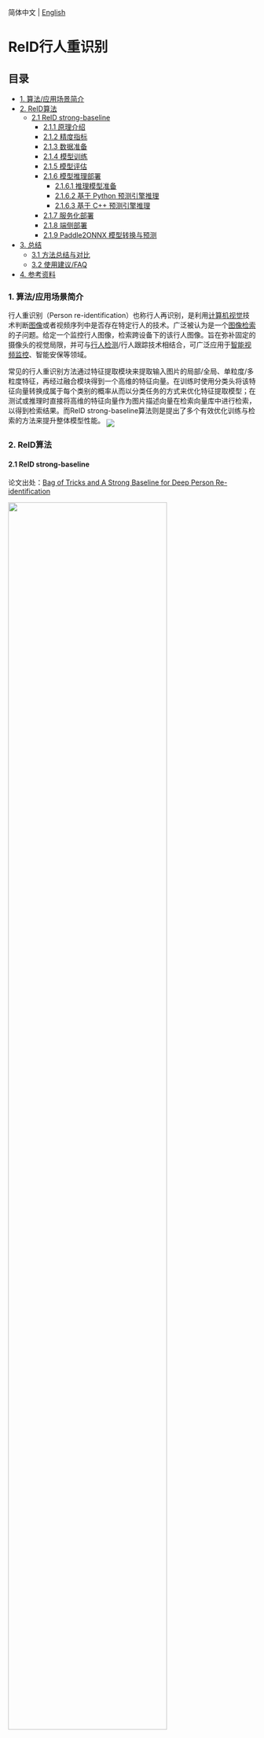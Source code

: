 简体中文 | [English](../../en/algorithm_introduction/reid.md)

# ReID行人重识别

## 目录

- [1. 算法/应用场景简介](#1-算法应用场景简介)
- [2. ReID算法](#2-reid算法)
  - [2.1 ReID strong-baseline](#21-reid-strong-baseline)
    - [2.1.1 原理介绍](#211-原理介绍)
    - [2.1.2 精度指标](#212-精度指标)
    - [2.1.3 数据准备](#213-数据准备)
    - [2.1.4 模型训练](#214-模型训练)
    - [2.1.5 模型评估](#215-模型评估)
    - [2.1.6 模型推理部署](#216-模型推理部署)
      - [2.1.6.1 推理模型准备](#2161-推理模型准备)
      - [2.1.6.2 基于 Python 预测引擎推理](#2162-基于-python-预测引擎推理)
      - [2.1.6.3 基于 C++ 预测引擎推理](#2163-基于-c-预测引擎推理)
    - [2.1.7 服务化部署](#217-服务化部署)
    - [2.1.8 端侧部署](#218-端侧部署)
    - [2.1.9 Paddle2ONNX 模型转换与预测](#219-paddle2onnx-模型转换与预测)
- [3. 总结](#3-总结)
  - [3.1 方法总结与对比](#31-方法总结与对比)
  - [3.2 使用建议/FAQ](#32-使用建议faq)
- [4. 参考资料](#4-参考资料)

### 1. 算法/应用场景简介

行人重识别（Person re-identification）也称行人再识别，是利用[计算机视觉](https://baike.baidu.com/item/计算机视觉/2803351)技术判断[图像](https://baike.baidu.com/item/图像/773234)或者视频序列中是否存在特定行人的技术。广泛被认为是一个[图像检索](https://baike.baidu.com/item/图像检索/1150910)的子问题。给定一个监控行人图像，检索跨设备下的该行人图像。旨在弥补固定的摄像头的视觉局限，并可与[行人检测](https://baike.baidu.com/item/行人检测/20590256)/行人跟踪技术相结合，可广泛应用于[智能视频监控](https://baike.baidu.com/item/智能视频监控/10717227)、智能安保等领域。

常见的行人重识别方法通过特征提取模块来提取输入图片的局部/全局、单粒度/多粒度特征，再经过融合模块得到一个高维的特征向量。在训练时使用分类头将该特征向量转换成属于每个类别的概率从而以分类任务的方式来优化特征提取模型；在测试或推理时直接将高维的特征向量作为图片描述向量在检索向量库中进行检索，以得到检索结果。而ReID strong-baseline算法则是提出了多个有效优化训练与检索的方法来提升整体模型性能。
<img src="../../images/reid/reid_overview.jpg" align="middle">

### 2. ReID算法

#### 2.1 ReID strong-baseline

论文出处：[Bag of Tricks and A Strong Baseline for Deep Person Re-identification](https://openaccess.thecvf.com/content_CVPRW_2019/papers/TRMTMCT/Luo_Bag_of_Tricks_and_a_Strong_Baseline_for_Deep_Person_CVPRW_2019_paper.pdf)

<img src="../../images/reid/strong-baseline.jpg" width="80%">

##### 2.1.1 原理介绍

作者以普遍使用的基于 ResNet50 的行人重识别模型为基础，探索并总结了以下几种有效且适用性较强的优化方法，大幅度提高了在多个行人重识别数据集上的指标。

1. Warmup：在训练一开始让学习率从一个较小值逐渐升高后再开始下降，有利于梯度下降优化时的稳定性，从而找到更优的参数模型。
2. Random erasing augmentation：随机区域擦除，通过数据增强来提升模型的泛化能力。
3. Label smoothing：标签平滑，提升模型的泛化能力。
4. Last stride=1：设定特征提取模块的最后一个stage的下采样为1，增大输出特征图的分辨率来保留更多细节，提升模型的分类能力。
5. BNNeck：特征向量输入分类头之前先经过BNNeck，让特征在超球体表面服从正态分布，减少了同时优化IDLoss和TripLetLoss的难度。
6. Center loss：给每个类别一个可学习的聚类中心，训练时让类内特征靠近聚类中心，减少类内差异，增大类间差异。
7. Reranking：在检索时考虑查询图像的近邻候选对象，根据候选对象的近邻图像的是否也含有查询图像的情况来优化距离矩阵，最终提升检索精度。

##### 2.1.2 精度指标

以下表格总结了复现的ReID strong-baseline的3种配置在 Market1501 数据集上的精度指标，

| 配置文件                 | recall@1 | mAP   | 参考recall@1 | 参考mAP |
| ------------------------ | -------- | ----- | ------------ | ------- |
| baseline.yaml            | 88.21    | 74.12 | 87.7         | 74.0    |
| softmax.yaml             | 94.18    | 85.76 | 94.1         | 85.7    |
| softmax_with_center.yaml | 94.19    | 85.80 | 94.1         | 85.7    |

注：上述参考指标由使用作者开源的代码在我们的设备上训练多次得到，由于系统环境、torch版本、CUDA版本不同等原因，与作者提供的指标可能存在略微差异。

接下来主要以`softmax_triplet_with_center.yaml`配置和训练好的模型文件为例，展示在 Market1501 数据集上进行训练、测试、推理的过程。

##### 2.1.3 数据准备

下载 [Market-1501-v15.09.15.zip](https://pan.baidu.com/s/1ntIi2Op?_at_=1654142245770) 数据集，解压到`PaddleClas/dataset/`下，并组织成以下文件结构：

  ```shell
  PaddleClas/dataset/market1501
  └── Market-1501-v15.09.15/
      ├── bounding_box_test/
      ├── bounding_box_train/
      ├── gt_bbox/
      ├── gt_query/
      ├── query/
      ├── generate_anno.py
      ├── bounding_box_test.txt
      ├── bounding_box_train.txt
      ├── query.txt
      └── readme.txt
  ```

##### 2.1.4 模型训练

1. 执行以下命令开始训练

    ```shell
    python3.7 tools/train.py -c ./ppcls/configs/reid/strong_baseline/softmax_triplet_with_center.yaml
    ```

    注：单卡训练大约需要1个小时。

2. 查看训练日志和保存的模型参数文件

    训练过程中会在屏幕上实时打印loss等指标信息，同时会保存日志文件`train.log`、模型参数文件`*.pdparams`、优化器参数文件`*.pdopt`等内容到`Global.output_dir`指定的文件夹下，默认在`PaddleClas/output/RecModel/`文件夹下。

##### 2.1.5 模型评估

准备用于评估的`*.pdparams`模型参数文件，可以使用训练好的模型，也可以使用[2.1.4 模型训练](#214-模型训练)中保存的模型。

- 以训练过程中保存的`latest.pdparams`为例，执行如下命令即可进行评估。

  ```shell
  python3.7 tools/eval.py \
  -c ./ppcls/configs/reid/strong_baseline/softmax_triplet_with_center.yaml \
  -o Global.pretrained_model="./output/RecModel/latest"
  ```

- 以训练好的模型为例，下载 [reid_strong_baseline_softmax_with_center.epoch_120.pdparams](https://paddle-imagenet-models-name.bj.bcebos.com/dygraph/rec/reid/pretrain/reid_strong_baseline_softmax_with_center.epoch_120.pdparams) 到 `PaddleClas/pretrained_models` 文件夹中，执行如下命令即可进行评估。

  ```shell
  # 下载模型
  cd PaddleClas
  mkdir pretrained_models
  cd pretrained_models
  wget https://paddle-imagenet-models-name.bj.bcebos.com/dygraph/rec/reid/pretrain/reid_strong_baseline_softmax_with_center.epoch_120.pdparams
  cd ..
  # 评估
  python3.7 tools/eval.py \
  -c ppcls/configs/reid/strong_baseline/softmax_triplet_with_center.yaml \
  -o Global.pretrained_model="pretrained_models/reid_strong_baseline_softmax_with_center.epoch_120"
  ```
  注：`pretrained_model` 后填入的地址不需要加 `.pdparams` 后缀，在程序运行时会自动补上。

- 查看输出结果
  ```log
  ...
  ...
  ppcls INFO: gallery feature calculation process: [0/125]
  ppcls INFO: gallery feature calculation process: [20/125]
  ppcls INFO: gallery feature calculation process: [40/125]
  ppcls INFO: gallery feature calculation process: [60/125]
  ppcls INFO: gallery feature calculation process: [80/125]
  ppcls INFO: gallery feature calculation process: [100/125]
  ppcls INFO: gallery feature calculation process: [120/125]
  ppcls INFO: Build gallery done, all feat shape: [15913, 2048], begin to eval..
  ppcls INFO: query feature calculation process: [0/27]
  ppcls INFO: query feature calculation process: [20/27]
  ppcls INFO: Build query done, all feat shape: [3368, 2048], begin to eval..
  ppcls INFO: re_ranking=False
  ppcls INFO: [Eval][Epoch 0][Avg]recall1: 0.94270, recall5: 0.98189, mAP: 0.85799
  ```
  默认评估日志保存在`PaddleClas/output/RecModel/eval.log`中，可以看到我们提供的 `reid_strong_baseline_softmax_with_center.epoch_120.pdparams` 模型在 Market1501 数据集上的评估指标为recall@1=0.94270，recall@5=0.98189，mAP=0.85799

##### 2.1.6 模型推理部署

###### 2.1.6.1 推理模型准备
可以选择使用训练过程中保存的模型文件转换成 inference 模型并推理，或者使用我们提供的转换好的 inference 模型直接进行推理
  - 将训练过程中保存的模型文件转换成 inference 模型，同样以`latest.pdparams`为例，执行以下命令进行转换
    ```shell
    python3.7 tools/export_model.py \
    -c ppcls/configs/reid/strong_baseline/softmax_triplet_with_center.yaml \
    -o Global.pretrained_model="output/RecModel/latest" \
    -o Global.save_inference_dir="./deploy/reid_srong_baseline_softmax_with_center"
    ```

  - 或者下载并解压我们提供的 inference 模型
    ```shell
    cd PaddleClas/deploy
    wget https://paddle-imagenet-models-name.bj.bcebos.com/dygraph/rec/reid/inference/reid_srong_baseline_softmax_with_center.tar
    tar xf reid_srong_baseline_softmax_with_center.tar
    cd ../
    ```

###### 2.1.6.2 基于 Python 预测引擎推理

  1. 修改 `PaddleClas/deploy/configs/inference_rec.yaml`。将 `infer_imgs:` 后的字段改为 Market1501 中 query 文件夹下的任意一张图片路径（下方配置使用的是`0294_c1s1_066631_00.jpg`图片的路径）；将 `rec_inference_model_dir:` 后的字段改为解压出来的 reid_srong_baseline_softmax_with_center 文件夹路径；将 `transform_ops` 字段下的预处理配置改为 `softmax_triplet_with_center.yaml` 中`Eval.Query.dataset` 下的预处理配置。如下所示

      ```yaml
      Global:
        infer_imgs: "../dataset/market1501/Market-1501-v15.09.15/query/0294_c1s1_066631_00.jpg"
        rec_inference_model_dir: "./reid_srong_baseline_softmax_with_center"
        batch_size: 1
        use_gpu: False
        enable_mkldnn: True
        cpu_num_threads: 10
        enable_benchmark: True
        use_fp16: False
        ir_optim: True
        use_tensorrt: False
        gpu_mem: 8000
        enable_profile: False

      RecPreProcess:
        transform_ops:
          - ResizeImage:
              size: [128, 256]
              return_numpy: False
              interpolation: "bilinear"
              backend: "pil"
          - ToTensor:
          - Normalize:
              mean: [0.485, 0.456, 0.406]
              std: [0.229, 0.224, 0.225]

      RecPostProcess: null
      ```

  2. 执行推理命令

       ```shell
       cd PaddleClas/deploy/
       python3.7 python/predict_rec.py -c ./configs/inference_rec.yaml
       ```

  3. 查看输出结果，实际结果为一个长度2048的向量，表示输入图片经过模型转换后得到的特征向量

       ```shell
       0294_c1s1_066631_00.jpg:        [ 0.01806974  0.00476423 -0.00508293 ...  0.03925538  0.00377574
        -0.00849029]
       ```
        推理时的输出向量储存在[predict_rec.py](../../../deploy/python/predict_rec.py#L134-L135)的`result_dict`变量中。

  4. 批量预测，将配置文件中`infer_imgs:`后的路径改为为文件夹即可，如`../dataset/market1501/Market-1501-v15.09.15/query`，则会预测并输出出query下所有图片的特征向量。

###### 2.1.6.3 基于 C++ 预测引擎推理

PaddleClas 提供了基于 C++ 预测引擎推理的示例，您可以参考[服务器端 C++ 预测](../inference_deployment/cpp_deploy.md)来完成相应的推理部署。如果您使用的是 Windows 平台，可以参考基于 Visual Studio 2019 Community CMake 编译指南完成相应的预测库编译和模型预测工作。

##### 2.1.7 服务化部署

Paddle Serving 提供高性能、灵活易用的工业级在线推理服务。Paddle Serving 支持 RESTful、gRPC、bRPC 等多种协议，提供多种异构硬件和多种操作系统环境下推理解决方案。更多关于Paddle Serving 的介绍，可以参考Paddle Serving 代码仓库。

PaddleClas 提供了基于 Paddle Serving 来完成模型服务化部署的示例，您可以参考[模型服务化部署](../inference_deployment/paddle_serving_deploy.md)来完成相应的部署工作。

##### 2.1.8 端侧部署

Paddle Lite 是一个高性能、轻量级、灵活性强且易于扩展的深度学习推理框架，定位于支持包括移动端、嵌入式以及服务器端在内的多硬件平台。更多关于 Paddle Lite 的介绍，可以参考Paddle Lite 代码仓库。

PaddleClas 提供了基于 Paddle Lite 来完成模型端侧部署的示例，您可以参考[端侧部署](../inference_deployment/paddle_lite_deploy.md)来完成相应的部署工作。

##### 2.1.9 Paddle2ONNX 模型转换与预测

Paddle2ONNX 支持将 PaddlePaddle 模型格式转化到 ONNX 模型格式。通过 ONNX 可以完成将 Paddle 模型到多种推理引擎的部署，包括TensorRT/OpenVINO/MNN/TNN/NCNN，以及其它对 ONNX 开源格式进行支持的推理引擎或硬件。更多关于 Paddle2ONNX 的介绍，可以参考Paddle2ONNX 代码仓库。

PaddleClas 提供了基于 Paddle2ONNX 来完成 inference 模型转换 ONNX 模型并作推理预测的示例，您可以参考[Paddle2ONNX 模型转换与预测](../../../deploy/paddle2onnx/readme.md)来完成相应的部署工作。

### 3. 总结

#### 3.1 方法总结与对比

上述算法能快速地迁移至多数的ReID模型中，能进一步提升ReID模型的性能。

#### 3.2 使用建议/FAQ

Market1501 数据集比较小，可以尝试训练多次取最高精度。

### 4. 参考资料

1. [Bag of Tricks and A Strong Baseline for Deep Person Re-identification](https://openaccess.thecvf.com/content_CVPRW_2019/papers/TRMTMCT/Luo_Bag_of_Tricks_and_a_Strong_Baseline_for_Deep_Person_CVPRW_2019_paper.pdf)
2. [michuanhaohao/reid-strong-baseline](https://github.com/michuanhaohao/reid-strong-baseline)
3. [行人重识别数据集之 Market1501 数据集_star_function的博客-CSDN博客_market1501数据集](https://blog.csdn.net/qq_39220334/article/details/121470106)
4. [Deep Learning for Person Re-identification:A Survey and Outlook](https://arxiv.org/abs/2001.04193)
